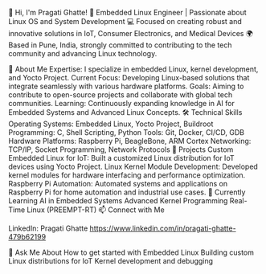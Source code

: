 👋 Hi, I'm Pragati Ghatte!
🎯 Embedded Linux Engineer | Passionate about Linux OS and System Development
💻 Focused on creating robust and innovative solutions in IoT, Consumer Electronics, and Medical Devices
🌍 Based in Pune, India, strongly committed to contributing to the tech community and advancing Linux technology.

🚀 About Me
Expertise: I specialize in embedded Linux, kernel development, and Yocto Project.
Current Focus: Developing Linux-based solutions that integrate seamlessly with various hardware platforms.
Goals: Aiming to contribute to open-source projects and collaborate with global tech communities.
Learning: Continuously expanding knowledge in AI for Embedded Systems and Advanced Linux Concepts.
🛠️ Technical Skills
Operating Systems: Embedded Linux, Yocto Project, Buildroot
Programming: C, Shell Scripting, Python
Tools: Git, Docker, CI/CD, GDB
Hardware Platforms: Raspberry Pi, BeagleBone, ARM Cortex
Networking: TCP/IP, Socket Programming, Network Protocols
🌟 Projects
Custom Embedded Linux for IoT: Built a customized Linux distribution for IoT devices using Yocto Project.
Linux Kernel Module Development: Developed kernel modules for hardware interfacing and performance optimization.
Raspberry Pi Automation: Automated systems and applications on Raspberry Pi for home automation and industrial use cases.
🌱 Currently Learning
AI in Embedded Systems
Advanced Kernel Programming
Real-Time Linux (PREEMPT-RT)
📫 Connect with Me

LinkedIn: Pragati Ghatte https://www.linkedin.com/in/pragati-ghatte-479b62199

💬 Ask Me About
How to get started with Embedded Linux
Building custom Linux distributions for IoT
Kernel development and debugging
